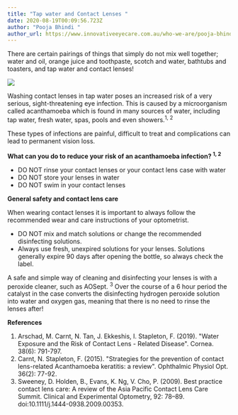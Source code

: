 ```yaml
---
title: "Tap water and Contact Lenses "
date: 2020-08-19T00:09:56.723Z
author: "Pooja Bhindi "
author_url: https://www.innovativeeyecare.com.au/who-we-are/pooja-bhindi
---
```

<div class="employee-heading">

There are certain pairings of things that simply do not mix well together; water and oil, orange juice and toothpaste, scotch and water, bathtubs and toasters, and tap water and contact lenses! 

</div>

![](/uploads/dskaln.png)

Washing contact lenses in tap water poses an increased risk of a very serious, sight-threatening eye infection. This is caused by a microorganism called acanthamoeba which is found in many sources of water, including tap water, fresh water, spas, pools and even showers.<sup>1, 2</sup> 

These types of infections are painful, difficult to treat and complications can lead to permanent vision loss. 

**What can you do to reduce your risk of an acanthamoeba infection? <sup>1, 2</sup>** 

* DO NOT rinse your contact lenses or your contact lens case with water
* DO NOT store your lenses in water 
* DO NOT swim in your contact lenses 

**General safety and contact lens care** 

When wearing contact lenses it is important to always follow the recommended wear and care instructions of your optometrist. 

* DO NOT mix and match solutions or change the recommended disinfecting solutions. 
* Always use fresh, unexpired solutions for your lenses. Solutions generally expire 90 days after opening the bottle, so always check the label.

A safe and simple way of cleaning and disinfecting your lenses is with a peroxide cleaner, such as AOSept. <sup>3</sup> Over the course of a 6 hour period the catalyst in the case converts the disinfecting hydrogen peroxide solution into water and oxygen gas, meaning that there is no need to rinse the lenses after!



**References** 

1. Arschad, M. Carnt, N. Tan, J. Ekkeshis, I. Stapleton, F. (2019). "Water Exposure and the Risk of Contact Lens - Related Disease". Cornea. 38(6): 791-797.
2. Carnt, N. Stapleton, F. (2015). "Strategies for the prevention of contact lens-related Acanthamoeba keratitis: a review". Ophthalmic Physiol Opt. 36(2): 77-92.
3. Sweeney, D. Holden, B., Evans, K. Ng, V. Cho, P. (2009). Best practice contact lens care: A review of the Asia Pacific Contact Lens Care Summit. Clinical and Experimental Optometry, 92: 78–89. doi:10.1111/j.1444-0938.2009.00353.